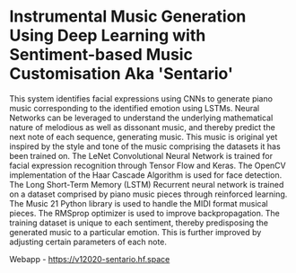 # Instrumental Music Generation Using Deep Learning with Sentiment-based Music Customisation Aka 'Sentario' <br>
This system identifies facial expressions using CNNs to generate piano music corresponding to the identified emotion using LSTMs. Neural Networks can be leveraged to understand the underlying mathematical nature of melodious as well as dissonant music, and thereby predict the next note of each sequence, generating music. This music is original yet inspired by the style and tone of the music comprising the datasets it has been trained on.
The LeNet Convolutional Neural Network is trained for facial expression recognition through Tensor Flow and Keras. The OpenCV implementation of the Haar Cascade Algorithm is used for face detection. The Long Short-Term Memory (LSTM) Recurrent neural network is trained on a dataset comprised by piano music pieces through reinforced learning. The Music 21 Python library is used to handle the MIDI format musical pieces. The RMSprop optimizer is used to improve backpropagation. The training dataset is unique to each sentiment, thereby predisposing the generated music to a particular emotion. This is further improved by adjusting certain parameters of each note.

Webapp - https://v12020-sentario.hf.space
